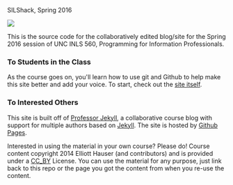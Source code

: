 SILShack, Spring 2016

![](https://travis-ci.org/silshack/summer2017.svg)

This is the source code for the collaboratively edited blog/site for the Spring 2016 session of UNC INLS 560, Programming for Information Professionals.

### To Students in the Class
As the course goes on, you'll learn how to use git and Github to help make this site better and add your voice.  To start, check out the [site itself](http://silshack.github.io/summer2017).

### To Interested Others
This site is built off of [Professor Jekyll](http://github.com/silshack/professorjekyll), a collaborative course blog with support for multiple authors based on [Jekyll](http://jekyllrb.com).  The site is hosted by [Github Pages](http://pages.github.com).

Interested in using the material in your own course?  Please do!  Course content copyright 2014 Elliott Hauser (and contributors) and is provided under a [CC_BY](http://creativecommons.org/licenses/by/2.0/) License.  You can use the material for any purpose, just link back to this repo or the page you got the content from when you re-use the content.
